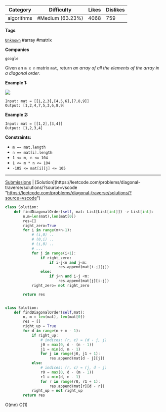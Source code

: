 
| Category   | Difficulty       | Likes | Dislikes |
| ---------- | ---------------- | ----- | -------- |
| algorithms | #Medium (63.23%) | 4068  | 759      |

**Tags**

[`Unknown`](https://leetcode.com/tag/Unknown?source=vscode "https://leetcode.com/tag/Unknown?source=vscode") #array #matrix 

**Companies**

`google`

Given an `m x n` matrix `mat`, return _an array of all the elements of the array in a diagonal order_.

**Example 1:**

![](https://assets.leetcode.com/uploads/2021/04/10/diag1-grid.jpg)

```
Input: mat = [[1,2,3],[4,5,6],[7,8,9]]
Output: [1,2,4,7,5,3,6,8,9]
```

**Example 2:**

```
Input: mat = [[1,2],[3,4]]
Output: [1,2,3,4]
```

**Constraints:**

- `m == mat.length`
- `n == mat[i].length`
- `1 <= m, n <= 104`
- `1 <= m * n <= 104`
- `-105 <= mat[i][j] <= 105`

---

[Submissions](https://leetcode.com/problems/diagonal-traverse/submissions/?source=vscode "https://leetcode.com/problems/diagonal-traverse/submissions/?source=vscode") | [Solution](https://leetcode.com/problems/diagonal-traverse/solutions/?source=vscode "https://leetcode.com/problems/diagonal-traverse/solutions/?source=vscode")

```python
class Solution:
    def findDiagonalOrder(self, mat: List[List[int]]) -> List[int]:
        n,m=len(mat),len(mat[0])
        res=[]
        right_zero=True
        for i in range(m+n-1):
            # (i,0) ..
            # (0,i) ..
            # (i,0) ..
            # ...
            for j in range(i+1):
                if right_zero:
                    if i-j<n and j<m:
                        res.append(mat[i-j][j])
                else:
                    if j<n and i-j <m:
                        res.append(mat[j][i-j])
            right_zero= not right_zero

        return res

```

```python

class Solution:
    def findDiagonalOrder(self,mat):
        n, m = len(mat), len(mat[0])
        res = []
        right_up = True
        for d in range(n + m - 1):
            if right_up:
                # indices: (r, c) = (d - j, j)
                j0 = max(0, d - (n - 1))
                j1 = min(d, m - 1)
                for j in range(j0, j1 + 1):
                    res.append(mat[d - j][j])
            else:
                # indices: (r, c) = (j, d - j)
                r0 = max(0, d - (m - 1))
                r1 = min(d, n - 1)
                for r in range(r0, r1 + 1):
                    res.append(mat[r][d - r])
            right_up = not right_up
        return res

```

O(mn)
O(1)